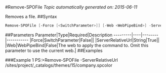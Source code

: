 #Remove-SPOFile
*Topic automatically generated on: 2015-06-11*

Removes a file.
##Syntax
```powershell
Remove-SPOFile [-Force [<SwitchParameter>]] [-Web <WebPipeBind>] -ServerRelativeUrl <String>
```


##Parameters
Parameter|Type|Required|Description
---------|----|--------|-----------
|Force|SwitchParameter|False||
|ServerRelativeUrl|String|True||
|Web|WebPipeBind|False|The web to apply the command to. Omit this parameter to use the current web.|
##Examples

###Example 1
    PS:>Remove-SPOFile -ServerRelativeUrl /sites/project/_catalogs/themes/15/company.spcolor

<!-- Ref: A14A2234B2C046B5DEB48F99F0D4D831 -->